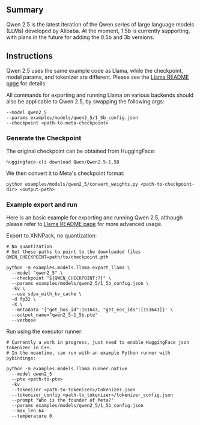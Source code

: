 ## Summary
Qwen 2.5 is the latest iteration of the Qwen series of large language models (LLMs) developed by Alibaba. At the moment, 1.5b is currently supporting, with plans in the future for adding the 0.5b and 3b versions.

## Instructions

Qwen 2.5 uses the same example code as Llama, while the checkpoint, model params, and tokenizer are different. Please see the [Llama README page](../llama/README.md) for details.

All commands for exporting and running Llama on various backends should also be applicable to Qwen 2.5, by swapping the following args:
```
--model qwen2_5
--params examples/models/qwen2_5/1_5b_config.json
--checkpoint <path-to-meta-checkpoint>
```

### Generate the Checkpoint
The original checkpoint can be obtained from HuggingFace:
```
huggingface-cli download Qwen/Qwen2.5-1.5B
```

We then convert it to Meta's checkpoint format:
```
python examples/models/qwen2_5/convert_weights.py <path-to-checkpoint-dir> <output-path>
```

### Example export and run
Here is an basic example for exporting and running Qwen 2.5, although please refer to [Llama README page](../llama/README.md) for more advanced usage.

Export to XNNPack, no quantization:
```
# No quantization
# Set these paths to point to the downloaded files
QWEN_CHECKPOINT=path/to/checkpoint.pth

python -m examples.models.llama.export_llama \
  --model "qwen2_5" \
  --checkpoint "${QWEN_CHECKPOINT:?}" \
  --params examples/models/qwen2_5/1_5b_config.json \
  -kv \
  --use_sdpa_with_kv_cache \
  -d fp32 \
  -X \
  --metadata '{"get_bos_id":151643, "get_eos_ids":[151643]}' \
  --output_name="qwen2_5-1_5b.pte"
  --verbose
```

Run using the executor runner:
```
# Currently a work in progress, just need to enable HuggingFace json tokenizer in C++.
# In the meantime, can run with an example Python runner with pybindings:

python -m examples.models.llama.runner.native
  --model qwen2_5
  --pte <path-to-pte>
  -kv
  --tokenizer <path-to-tokenizer>/tokenizer.json
  --tokenizer_config <path-to_tokenizer>/tokenizer_config.json
  --prompt "Who is the founder of Meta?"
  --params examples/models/qwen2_5/1_5b_config.json
  --max_len 64
  --temperature 0
```
